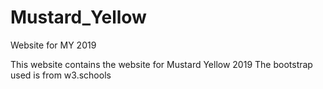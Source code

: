 # Mustard_Yellow
Website for MY 2019

This website contains the website for Mustard Yellow 2019
The bootstrap used is from w3.schools
